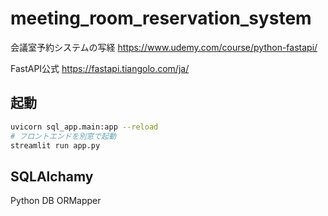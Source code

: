 # meeting_room_reservation_system
会議室予約システムの写経
https://www.udemy.com/course/python-fastapi/


FastAPI公式
https://fastapi.tiangolo.com/ja/

## 起動

```bash
uvicorn sql_app.main:app --reload
# フロントエンドを別窓で起動
streamlit run app.py
```

## SQLAlchamy
Python DB ORMapper